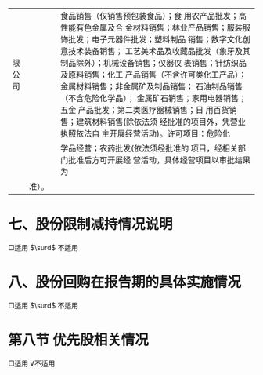 <html><body><table><tr><td>限公司</td><td></td><td></td><td></td><td></td><td>食品销售（仅销售预包装食品）；食 用农产品批发；高性能有色金属及合 金材料销售；林业产品销售；服装服 饰批发；电子元器件批发；塑料制品 销售；数字文化创意技术装备销售； 工艺美术品及收藏品批发（象牙及其 制品除外）；机械设备销售；仪器仪 表销售；针纺织品及原料销售；化工 产品销售（不含许可类化工产品）； 金属材料销售；非金属矿及制品销售； 石油制品销售（不含危险化学品）； 金属矿石销售；家用电器销售；五金 产品批发；第二类医疗器械销售；日 用百货销售；建筑材料销售(除依法须 经批准的项目外，凭营业执照依法自 主开展经营活动)。许可项目：危险化</td></tr><tr><td></td><td></td><td></td><td></td><td></td><td>学品经营；农药批发(依法须经批准的 项目，经相关部门批准后方可开展经 营活动，具体经营项目以审批结果为</td></tr><tr><td></td><td colspan="6">准）。</td></tr></table></body></html>  

# 七、股份限制减持情况说明  

□适用 $\surd$ 不适用  

# 八、股份回购在报告期的具体实施情况  

□适用 $\surd$ 不适用  

# 第八节 优先股相关情况  

□适用 √不适用  